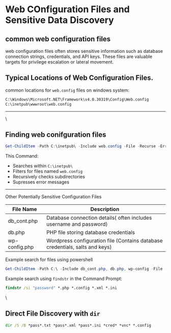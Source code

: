# Web COnfiguration Files and Sensitive Data Discovery

## common web configuration files

web configuration files often stores sensitive information such as database connection strings, credentials, and API keys. These files are valuable targets for privilege escalation or lateral movement.

## Typical Locations of Web Configuration Files.

common locations for `web.config` files on windows system:

```cmd
C:\Windows\Microsoft.NET\Framework\v4.0.30319\Config\Web.config
C:\inetpub\wwwroot\web.config
```

***

\


## Finding web conifguration files

```powershell
Get-ChildItem -Path C:\inetpub\ -Include web.config -File -Recurse -ErrorAction SilentlyContinue
```

This Command:

* Searches within `C:\inetpub\`
* Filters for files named `web.config`
* Recursively checks subdirectories
* Supresses error messages

***

Other Potentially Sensitive Configuration Files

| File Name     | Description                                                                  |
| ------------- | ---------------------------------------------------------------------------- |
| db\_cont.php  | Database connection details( often includes username and password)           |
| db.php        | PHP file storing database credentials                                        |
| wp-config.php | Wordpress configuration file (Contains database credentials, salts and keys) |

Example search for files using powershell

```powershell
Get-ChildItem -Path C:\ -Include db_cont.php, db.php, wp-config -File -Recurse -ErrorAction SilentlyContinue
```

Example search using `findstr` in the Command Prompt:

```cmd
findstr /si "password" *.php *.config *.xml *.ini
```

\


## Direct File Discovery with `dir`

```cmd
dir /S /B *pass*.txt *pass*.xml *pass*.ini *cred* *vnc* *.config
```
